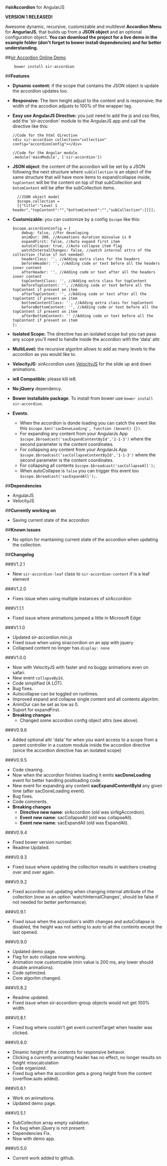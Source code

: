 #**sirAccordion** for AngularJS

**VERSION 1 RELEASED!**

Awesome dynamic, recursive, customizable and multilevel **Accordion Menu** for **AngurlarJS**, that builds up from a **JSON object** and an optional configuration object.
**You can download the project for a live demo in the example folder (don't forget to bower install dependencies) and for better understanding.**

##[sir Accordion Online Demo](http://sirideas.github.io/sirAccordion/)

        bower install sir-accordion

##**Features**

*   **Dynamic content:** if the scope that contains the JSON object is update the accordion updates too.
*   **Responsive:** The item height adjust to the content and is responsive; the width of the accodion adjusts to 100% of the wrapper tag.
*   **Easy use AngularJS Directive:** you just need to add the js and css files, add the *'sir-accordion'* module to the AngularJS app and call the directive like this:

        //Code for the html directive
        <div sir-accordion collection="collection" config="accordionConfig"></div>

        //Code for the Angular module
        .module('mainModule', ['sir-accordion'])
* **JSON object**: the content of the accordion will be set by a JSON following the next structure where `subCollection` is an object of the same structure that will have more items to expand/collapse inside, `topContent` will be the content on top of that subCollection and `botomContent` will be after the subCollection items.

        //JSON object model
        $scope.collection = 
        [{"title":"Level 1 header","topContent":"","bottomContent":"","subCollection":[]}]; 
*   **Customizable:** you can customize by a config `$scope` like this:

        $scope.accordionConfig = {
            debug: false, //For developing
            animDur: 300, //Animations duration minvalue is 0
            expandFirst: false, //Auto expand first item
            autoCollapse: true, //Auto collapse item flag
            watchInternalChanges: false, //watch internal attrs of the collection (false if not needed)
            headerClass: '', //Adding extra class for the headers
            beforeHeader: '', //Adding code or text before all the headers inner content
            afterHeader: '', //Adding code or text after all the headers inner content
            topContentClass: '', //Adding extra class for topContent
            beforeTopContent: '', //Adding code or text before all the topContent if present on item
            afterTopContent: '', //Adding code or text after all the topContent if present on item
            bottomContentClass: '', //Adding extra class for topContent
            beforeBottomContent: '', //Adding code or text before all the topContent if present on item
            afterBottomContent: '' //Adding code or text before all the topContent if present on item
        };
*   **Isolated Scope:** The directive has an isolated scope but you can pass any scope you'll need to handle inside the accordion   with the 'data' attr. 
*   **MultiLevel:** the recursive algoritm allows to add as many levels to the accordion as you would like to.
*   **VelocityJS:** sirAccordion uses [VelocityJS](https://github.com/julianshapiro/velocity) for the slide up and down animations.
*   **ie8 Compatible:** please kill ie8.
*   **No jQuery** dependency.
*   **Bower installable package**. To install from bower use `bower install sir-accordion`.
*   **Events**.
    *   When the accordion is donde loading you can catch the event like this `$scope.$on('sacDoneLoading', function ($event) {})`.
    *   For expanding any content from your AngularJs App `$scope.$broadcast('sacExpandContentById','1-1-3')` where the second parameter is the content coordinates.
    *   For collapsing any content from your AngularJs App `$scope.$broadcast('sacCollapseContentById','1-1-3')` where the second parameter is the content coordinates.
    *   For collapsing all contents `$scope.$broadcast('sacCollapseAll');`
    *   When autoCollapse is `false` you can trigger this event too `$scope.$broadcast('sacExpandAll');`.

##**Dependencies**
*   AngularJS
*   VelocityJS

##**Currently working on**
*   Saving current state of the accordion

##**Known issues**
*   No option for mantaining current state of the accordion when updating the collection.

##**Changelog**

###V1.2.1
*   New `sir-accordion-leaf` class to `sir-accordion-content` if is a leaf element

###V1.2.0
*   Fixes issue when using multiple instances of sirAccordion

###V1.1.1
*   Fixed issue where animations jumped a little in Microsoft Edge

###V1.1.0
*   Updated sir-accordion.min.js
*   Fixed issue when using siraccordion on an app with jquery
*   Collapsed content no longer has `display: none`

###V1.0.0
*   Now with VelocityJS with faster and no buggy animations even on safari.
*   New event `collapseById`.
*   Code simplified (A LOT).
*   Bug fixes.
*   Autocollapse can be toggled on runtimes.
*   Improved expand and collapse single content and all contents algoritm.
*   AnimDur can be set as low as 0.
*   Suport for expandFirst.
*   **Breaking changes**
    *   Changed some accordion config object attrs (see above).

###V0.9.6
*   Added optional attr 'data' for when you want access to a scope from a parent controller in a custom module inside the accordion directive (since the accordion directive has an isolated scope)

###V0.9.5
*   Code cleaning.
*   Now when the accordion finishes loading it emits **sacDoneLoading** event for better handling postloading code. 
*   New event for expanding any content **sacExpandContentById** any given time (after sacDoneLoading event).
*   Bug fixes.
*   Code comments.
*   **Breaking changes**
    *   **Directive new name**: sirAccordion (old was sirNgAccordion).
    *   **Event new name**: sacCollapseAll (old was collapseAll).
    *   **Event new name**: sacExpandAll (old was ExpandAll).


###V0.9.4
*   Fixed bower version number.
*   Readme Updated.

###V0.9.3
*   Fixed issue where updating the collection results in watchers creating over and over again.

###V0.9.2
*   Fixed accordion not updating when changing internal attribute of the collection (now as an option 'watchInternalChanges', should be false if not needed for better performance).

###V0.9.1
*   Fixed issue when the accordion's width changes and autoCollapse is disabled, the height was not setting to auto to all the contents except the last opened.

###V0.9.0

*   Updated demo page.
*   Flag for auto collapse now working.
*   Animation now customizable (min value is 200 ms, any lower should disable animations).
*   Code optimized.
*   Core algoritm changed.

###V0.8.2

*   Readme updated.
*   Fixed issue when sir-accordion-group objects would not get 100% width.

###V0.8.1

*   Fixed bug where couldn't get event.currentTarget when header was clicked.

###V0.8.0

*   Dinamic height of the contents for responsive behavor.
*   Clicking a currently animating header has no effect, no longer results on height misscalculation
*   Code organized.
*   Fixed bug when the accordion gets a grong height from the content (overflow:auto added).

###V0.6.1

*   Work on animations.
*   Updated demo page.

###V0.5.1

*   SubCollection array empty validation.
*   Fix bug when jQuery is not present.
*   Dependencies Fix.
*   Now with demo app.

###V0.5.0

*   Current work added to github.

